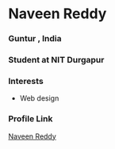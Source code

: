 # Naveen Reddy

### Guntur , India

### Student at NIT Durgapur

### Interests

- Web design

### Profile Link

[Naveen Reddy](https://github.com/naveenreddy2000)
